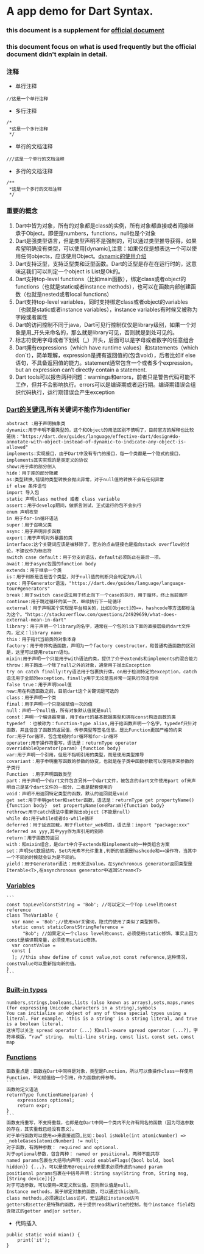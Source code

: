 # A app demo for Dart Syntax.

### this document is a supplement for [official document](https://dart.dev/guides/language/language-tour)
### this document focus on what is used frequently but the official document didn't explain in detail.

### 注释
- 单行注释
```
//这是一个单行注释
```
- 多行注释
```
/*
 *这是一个多行注释
 */
```
- 单行的文档注释
```
///这是一个单行的文档注释
```
- 多行的文档注释
```
/**
 *这是一个多行的文档注释
 */
```
### 重要的概念
1.  Dart中皆为对象，所有的对象都是class的实例，所有对象都直接或者间接继承于Object。即便是numbers，functions，null也是个对象
2.  Dart是强类型语言，但是类型声明不是强制的，可以通过类型推导获得，如果希望明确没有类型，可以使用[dynamic],注意：如果仅仅是想表达一个可以使用任何objects，应该使用Object。[dynamic的使用介绍](https://dart.dev/guides/language/effective-dart/design#do-annotate-with-object-instead-of-dynamic-to-indicate-any-object-is-allowed)
3.  Dart支持泛型，支持泛型类和泛型函数。Dart的泛型是存在在运行时的，这意味这我们可以判定一个object is List<int>是Ok的。
4.  Dart支持top-level functions（比如main函数），绑定class或者object的functions（也就是static或者instance methods），也可以在函数内部创建函数（也就是nested或者local functions）
5.  Dart支持top-level variables，同时支持绑定class或者object的variables（也就是static或者instance variables），instance variables有时候又被称为字段或者属性
6.  Dart的访问控制不同于java，Dart可见行控制仅仅是library级别，如果一个对象是用_开头来命名的，那么就是library可见，否则就是到处可见的。
7.  标志符使用字母或者下划线（_）开头，后面可以是字母或者数字的任意组合
8.  Dart拥有expressions（which have runtime values）和statements（which don`t），简单理解，expression是拥有返回值的(包含void），后者比如if else语句，不具备返回值的能力。statement通常包含一个或者多个expression，but an expression can’t directly contain a statement.
9.  Dart tools可以报告两种问题：warnings和errors，前者只是警告代码可能不工作，但并不会影响执行。errors可以是编译期或者运行期。编译期错误会组织代码执行，运行期错误会产生exception
### [Dart的关键词](https://dart.dev/guides/language/language-tour#keywords),所有关键词不能作为identifier  
    abstract :用于声明抽象类
    dynamic:用于申明不要类型的，这个和Object的用法区别不慎明了，目前官方的解释也比较笼统："https://dart.dev/guides/language/effective-dart/design#do-annotate-with-object-instead-of-dynamic-to-indicate-any-object-is-allowed"
    implements:实现接口，由于Dart中没有专门的接口，每一个类都是一个隐式的接口，implements其实实现的是类定义的协议
    show:用于库的部分倒入
    hide：用于库的部分隐藏
    as:类型转换,错误的类型转换会抛出异常，对于null值的转换不会有任何异常
    if else 条件语句
    import 导入包
    static 声明class method 或者 class variable
    assert：用于develop期间，做断言测试，正式运行的包不会执行
    enum 声明枚举
    in 用于for-in循环语法
    super：用于召唤父类
    async：用于声明异步函数
    export：用于声明对外暴露的类
    interface:这个关键词应该是被移除了，官方的点击链接也是指向stack overflow的讨论，不建议作为标志符
    switch case default：用于分支的语法，default必须防止在最后一项。
    await：用于async包围的function body
    extends：用于继承一个类
    is：用于判断是否是否个类型，对于null值的判断只会判定为Null
    sync：用于Generator语法，"https://dart.dev/guides/language/language-tour#generators"
    break：用于switch case语法用于终止向下一个case的执行，用于循环，终止当前循环
    continue:用于跳过循环的某一次，继续执行下一轮循环
    external：用于声明某个实现是平台相关的，比如[Object]的==，hashcode等方法都标注为这个。"https://stackoverflow.com/questions/24929659/what-does-external-mean-in-dart"
    library：用于声明一个library的名字，通常在一个包的lib下面的直接层级的dart文件内，定义：library name
    this：用于指代当前类的对象本身
    factory：用于修饰构造函数，声明为一个factory constructor，和普通构造函数的区别是，这里可以使用return语句。
    mixin:用于声明一个只能用于with语法的类，提供了介于extends和implements的混合能力
    throw：用于跑出一个除了null之外的对象，通常用于抛出Exception
    try on catch finally:try语法用于包裹执行体，on用于检测特定的exception，catch语法用于全部的exception，finally用于无论是否异常一定执行的语句块
    false true：用于声明bool值
    new:用在构造函数之前，目前dart这个关键词是可选的
    class：用于声明一个类
    final：用于声明一个只能被赋值一次的值
    null：声明一个null值，所有对象默认值就是null
    const：声明一个编译器常量，用于dart的基本数据类型和拥有const构造函数的类
    typedef ：也被称为：function-type alias,用于给函数声明一个名字，typedef只针对函数，并且包含了函数的返回值，传参类型等签名信息。是比Function更加严格的约束
    for:用于for循环，包含常规的for循环和for-in循环
    operator:用于操作符重写，语法是：returnType operator overridableOperator(param) {function body}
    var:用于声明一个引用，但是不指明引用的类型，而是使用类型推导
    covariant：用于申明重写函数的参数的协变，也就是在子类中函数参数可以使用原来参数的子类行
    Function ：用于声明函数类型
    part：用于声明一个dart文件包含另外一个dart文件，被包含的dart文件使用part of来声明自己是某个dart文件的一部分，二者是配套使用的
    void：声明不用返回特定类型的函数，默认的返回就是void
    get set:用于申明getter和setter函数，语法是：returnType get propertyName(){function body}  set propertyName(oneParam){function body}
    rethrow:用于catch语法中重新抛出object（不能是null）
    while do:用于while或者do-while循环
    deferred：用于延迟加载，用于flutter_web项目，语法是：import "package:xxx" deferred as yyy,其中yyy作为库引用的别称
    return：用于函数的返回
    with：和mixin组合，是dart中介于extends和implements的一种类组合方案
    set：声明Set数据结构，Set内元素不允许重复,判断的依据是hashcode和==操作符，当其中一个不同的时候就会认为是不同的。
    yield：用于Generator语法：用来发送value。在synchronous generator返回类型是Iterable<T>,在asynchronous generator中返回Stream<T>   
### [Variables](https://dart.dev/guides/language/language-tour#variables)  
    ```
    const topLevelConstString = 'Bob'; //可以定义一个Top Level的const reference
    class TheVariable {
      var name = 'Bob';//使用var关键词，隐式的使用了类似了类型推导。
      static const staticConstStringReference =
          "Bob"; //如果定义一个class level的const，必须使用static修饰。事实上因为const是编译期常量，必须使用static修饰。
      var constValue =
      const [
      ]; //this show define of const value,not const reference,这种情况，constValue可以重新指向新的值。
    }
    ```
### [Built-in types](https://dart.dev/guides/language/language-tour#built-in-types)
    numbers,strings,booleans,lists (also known as arrays),sets,maps,runes (for expressing Unicode characters in a string),symbols
    You can initialize an object of any of these special types using a literal. For example, 'this is a string' is a string literal, and true is a boolean literal.
    这块可以关注 spread operator（...）和null-aware spread operator (...?)，字符串模版，“raw” string， multi-line string，const list，const set，const map
    
### [Functions](https://dart.dev/guides/language/language-tour#functions)
    函数重点是：函数在Dart中同样是对象，类型是Function，所以可以像操作class一样使用Function，不如赋值给一个引用，作为函数的传参等。
    ```
    函数的定义语法
    returnType functionName(param) {
        expressions optional;
        return expr;
    }
    ```
    函数支持重写，不支持重载，也即是在Dart中同一个类内不允许有同名的函数（因为可选参数的存在，其实重载已经没有意义）。
    对于单行函数可以使用=>来直接返回,比如：bool isNoble(int atomicNumber) => _nobleGases[atomicNumber] != null;
    对于函数，有两种参数： required and optional.
    对于optional参数，包含两种： named or positional。两种不能共存
    named params包裹在大括号内声明：void enableFlags({bool bold, bool hidden}) {...}，可以是使用@required来要求必须传递的named param
    positional params包裹在中括号声明：String say(String from, String msg, [String device]){}
    对于可选参数，可以使用=来定义默认值，否则默认值是null，
    Instance methods，属于绑定对象的函数，可以通过this访问，
    class methods,必须通过class访问，无法通过instance访问
    getters和setter是特殊的函数，用于提供read和write的控制，每个instance field包含隐式的getter and|or setter，
    
- 代码插入  
```
public static void mian() {
    print('it');
}
```


